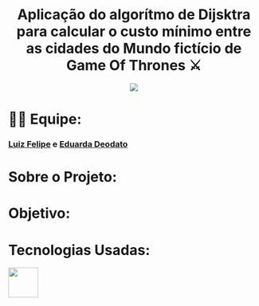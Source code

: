 
<div align="center"> 

<h1> Aplicação do algorítmo de Dijsktra para calcular o custo mínimo entre as cidades do Mundo fictício de Game Of Thrones ⚔️</h1>
 <img src="https://thumbs.gfycat.com/ArtisticMessyDutchsmoushond-size_restricted.gif" /> 

</div>
<h1>💪🏻 Equipe: </h1> 
<h3>
   <a href = "https://github.com/Luizfdarb">  Luiz Felipe</a> e
   <a href = "https://github.com/hodeaven">Eduarda Deodato</a>  
</h3>

<h1>Sobre o Projeto:</h1>

<h1>Objetivo:</h1>

<h1>Tecnologias Usadas:</h1>

 <img src="https://cdn.iconscout.com/icon/free/png-256/java-60-1174953.png" height="60em" />
